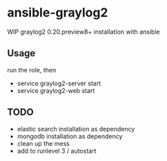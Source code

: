 ansible-graylog2
================

WIP graylog2 0.20.preview8+ installation with ansible

## Usage

run the role, then

- service graylog2-server start
- service graylog2-web start

## TODO

- elastic search installation as dependency
- mongodb installation as dependency
- clean up the mess
- add to runlevel 3 / autostart